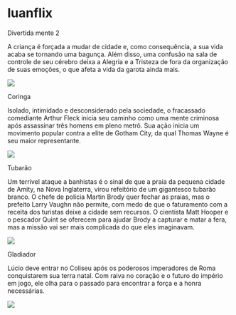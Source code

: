 # luanflix

Divertida mente 2

A criança é forçada a mudar de cidade e, como consequência, a sua vida acaba se tornando uma bagunça. Além disso, uma confusão na sala de controle de seu cérebro deixa a Alegria e a Tristeza de fora da organização de suas emoções, o que afeta a vida da garota ainda mais.

![](https://media1.tenor.com/m/voITwv_d-C8AAAAd/scared-joy.gif)


Coringa 

Isolado, intimidado e desconsiderado pela sociedade, o fracassado comediante Arthur Fleck inicia seu caminho como uma mente criminosa após assassinar três homens em pleno metrô. Sua ação inicia um movimento popular contra a elite de Gotham City, da qual Thomas Wayne é seu maior representante.

![](https://media1.tenor.com/m/yY70uwSWXaUAAAAd/joker-joaquin-phoenix.gif)

Tubarão

Um terrível ataque a banhistas é o sinal de que a praia da pequena cidade de Amity, na Nova Inglaterra, virou refeitório de um gigantesco tubarão branco. O chefe de polícia Martin Brody quer fechar as praias, mas o prefeito Larry Vaughn não permite, com medo de que o faturamento com a receita dos turistas deixe a cidade sem recursos. O cientista Matt Hooper e o pescador Quint se oferecem para ajudar Brody a capturar e matar a fera, mas a missão vai ser mais complicada do que eles imaginavam.

![](https://media1.tenor.com/m/NsFlhDBRA1cAAAAd/shark-attack-shark.gif)

Gladiador

Lúcio deve entrar no Coliseu após os poderosos imperadores de Roma conquistarem sua terra natal. Com raiva no coração e o futuro do império em jogo, ele olha para o passado para encontrar a força e a honra necessárias.

![](https://media1.tenor.com/m/5-4qNrDbnJ0AAAAd/muhte%C5%9Fem-d%C3%B6rtl%C3%BC.gif)

